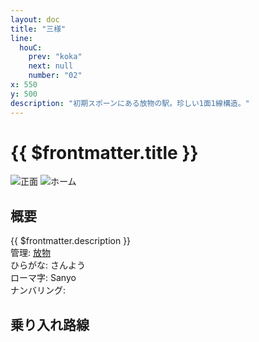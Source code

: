 ```yaml
---
layout: doc
title: "三様"
line:
  houC:
    prev: "koka"
    next: null
    number: "02"
x: 550
y: 500
description: "初期スポーンにある放物の駅。珍しい1面1線構造。"
---
```


# {{ $frontmatter.title }}
![正面](/img/station/sanyo/front.png)
![ホーム](/img/station/sanyo/platform.png)

## 概要
{{ $frontmatter.description }}  
管理: [放物](/company/houbutu)  
ひらがな: さんよう  
ローマ字: Sanyo  
ナンバリング: <Numberling />

## 乗り入れ路線
<LineInfo />
